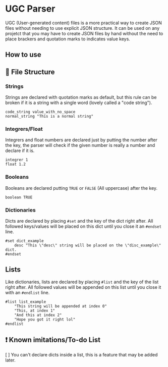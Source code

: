 # UGC Parser
UGC (User-generated content) files is a more practical way to create JSON files without needing to use explicit JSON structure. It can be used on any projetct that you may have to create JSON files by hand without the need to place brackers and quotation marks to indicates value keys.

## How to use


## 📄 File Structure

### Strings

Strings are declared with quotation marks as default, but this rule can be broken if it is a string with a single word (lovely called a "code string").

    code_string value_with_no_space
    normal_string "This is a normal string"

### Integrers/Float

Integrers and float numbers are declared just by putting the number after the key, the parser will check if the given number is really a number and declare if it is.

    integrer 1
    float 1.2
    
### Booleans

Booleans are declared putting `TRUE` or `FALSE` (All uppercase) after the key.

    boolean TRUE
    
### Dictionaries

Dicts are declared by placing `#set` and the key of the dict right after. All followed keys/values will be placed on this dict until you close it an `#endset` line.

    #set dict_example
        desc "This \"desc\" string will be placed on the \"disc_example\" dict.
    #endset
    
## Lists

Like dictionaries, lists are declared by placing `#list` and the key of the list right after. All followed values will be appended on this list until you close it with an `#endlist` line.

    #list list_example
        "This string will be appended at index 0"
        "This, at index 1"
        "And this at index 2"
        "Hope you got it right lol"
    #endlist
    
## ❗️ Known imitations/To-do List

[ ] You can't declare dicts inside a list, this is a feature that may be added later.
